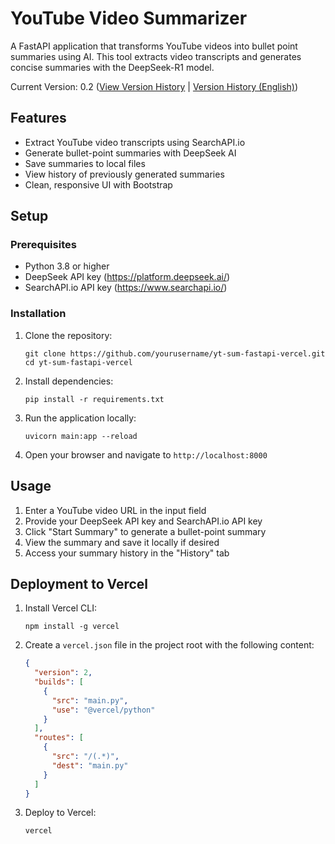 # YouTube Video Summarizer

A FastAPI application that transforms YouTube videos into bullet point summaries using AI. This tool extracts video transcripts and generates concise summaries with the DeepSeek-R1 model.

Current Version: 0.2 ([View Version History](version_history.md) | [Version History (English)](version_history_en.md))

## Features

- Extract YouTube video transcripts using SearchAPI.io
- Generate bullet-point summaries with DeepSeek AI
- Save summaries to local files
- View history of previously generated summaries
- Clean, responsive UI with Bootstrap

## Setup

### Prerequisites

- Python 3.8 or higher
- DeepSeek API key (https://platform.deepseek.ai/)
- SearchAPI.io API key (https://www.searchapi.io/)

### Installation

1. Clone the repository:
   ```
   git clone https://github.com/yourusername/yt-sum-fastapi-vercel.git
   cd yt-sum-fastapi-vercel
   ```

2. Install dependencies:
   ```
   pip install -r requirements.txt
   ```

3. Run the application locally:
   ```
   uvicorn main:app --reload
   ```

4. Open your browser and navigate to `http://localhost:8000`

## Usage

1. Enter a YouTube video URL in the input field
2. Provide your DeepSeek API key and SearchAPI.io API key
3. Click "Start Summary" to generate a bullet-point summary
4. View the summary and save it locally if desired
5. Access your summary history in the "History" tab

## Deployment to Vercel

1. Install Vercel CLI:
   ```
   npm install -g vercel
   ```

2. Create a `vercel.json` file in the project root with the following content:
   ```json
   {
     "version": 2,
     "builds": [
       {
         "src": "main.py",
         "use": "@vercel/python"
       }
     ],
     "routes": [
       {
         "src": "/(.*)",
         "dest": "main.py"
       }
     ]
   }
   ```

3. Deploy to Vercel:
   ```
   vercel
   ```
